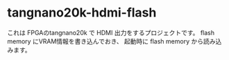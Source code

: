 # tangnano20k-hdmi-flash

これは FPGAのtangnano20k で HDMI 出力をするプロジェクトです。
flash memory にVRAM情報を書き込んでおき、
起動時に flash memory から読み込みます。
